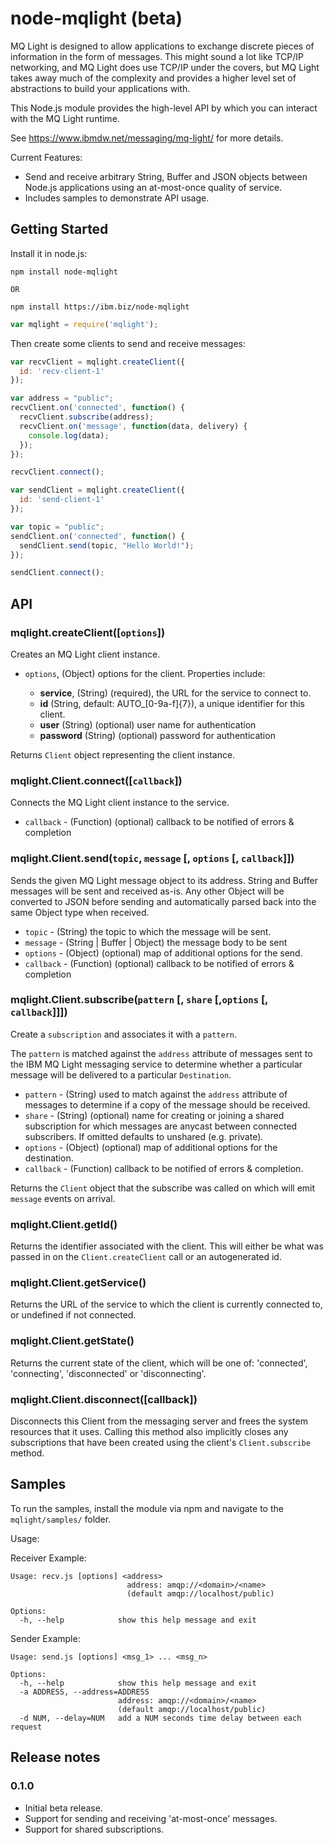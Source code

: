 # node-mqlight (beta)

MQ Light is designed to allow applications to exchange discrete pieces of
information in the form of messages. This might sound a lot like TCP/IP
networking, and MQ Light does use TCP/IP under the covers, but MQ Light takes
away much of the complexity and provides a higher level set of abstractions to
build your applications with.

This Node.js module provides the high-level API by which you can interact
with the MQ Light runtime.

See https://www.ibmdw.net/messaging/mq-light/ for more details.

Current Features:

* Send and receive arbitrary String, Buffer and JSON objects between Node.js
  applications using an at-most-once quality of service.
* Includes samples to demonstrate API usage.

## Getting Started

Install it in node.js:

```
npm install node-mqlight

OR

npm install https://ibm.biz/node-mqlight
```

```javascript
var mqlight = require('mqlight');
```

Then create some clients to send and receive messages:

```javascript
var recvClient = mqlight.createClient({
  id: 'recv-client-1'
});

var address = "public";
recvClient.on('connected', function() {
  recvClient.subscribe(address);
  recvClient.on('message', function(data, delivery) {
    console.log(data);
  });
});

recvClient.connect();

var sendClient = mqlight.createClient({
  id: 'send-client-1'
});

var topic = "public";
sendClient.on('connected', function() {
  sendClient.send(topic, "Hello World!");
});

sendClient.connect();

```

## API

### mqlight.createClient([`options`])

Creates an MQ Light client instance.

* `options`, (Object)  options for the client. Properties include:

  *  **service**, (String) (required), the URL for the service to connect to.
  *  **id** (String, default: AUTO_[0-9a-f]{7}), a unique identifier for
     this client.
  *  **user** (String) (optional) user name for authentication
  *  **password** (String) (optional) password for authentication

Returns `Client` object representing the client instance.

### mqlight.Client.connect([`callback`])
Connects the MQ Light client instance to the service.
* `callback` - (Function) (optional) callback to be notified of errors &
  completion

### mqlight.Client.send(`topic`, `message` [, `options` [, `callback`]])

Sends the given MQ Light message object to its address. String and Buffer
messages will be sent and received as-is. Any other Object will be converted to
JSON before sending and automatically parsed back into the same Object type
when received.

* `topic` - (String) the topic to which the message will be sent.
* `message` - (String | Buffer | Object) the message body to be sent
* `options` - (Object) (optional) map of additional options for the send.
* `callback` - (Function) (optional) callback to be notified of errors &
  completion

### mqlight.Client.subscribe(`pattern` [, `share` [,`options` [, `callback`]]])

Create a `subscription` and associates it with a `pattern`.

The `pattern` is matched against the `address` attribute of messages sent to
the IBM MQ Light messaging service to determine whether a particular message
will be delivered to a particular `Destination`.

* `pattern` - (String) used to match against the `address` attribute of
  messages to determine if a copy of the message should be received.
* `share` - (String) (optional) name for creating or joining a shared
  subscription for which messages are anycast between connected subscribers. If
 omitted defaults to unshared (e.g. private).
* `options` - (Object) (optional) map of additional options for the destination.
* `callback` - (Function) callback to be notified of errors & completion.

Returns the `Client` object that the subscribe was called on which will emit
`message` events on arrival.

### mqlight.Client.getId()

Returns the identifier associated with the client. This will either be what
was passed in on the `Client.createClient` call or an autogenerated id.

### mqlight.Client.getService()

Returns the URL of the service to which the client is currently connected
to, or undefined if not connected.

### mqlight.Client.getState()

Returns the current state of the client, which will be one of:
'connected', 'connecting', 'disconnected' or 'disconnecting'.

### mqlight.Client.disconnect([callback])

Disconnects this Client from the messaging server and frees the system
resources that it uses. Calling this method also implicitly closes any
subscriptions that have been created using the client's
`Client.subscribe` method.

## Samples

To run the samples, install the module via npm and navigate to the
`mqlight/samples/` folder.

Usage:

Receiver Example:

```
Usage: recv.js [options] <address>
                          address: amqp://<domain>/<name>
                          (default amqp://localhost/public)

Options:
  -h, --help            show this help message and exit
```

Sender Example:

```
Usage: send.js [options] <msg_1> ... <msg_n>

Options:
  -h, --help            show this help message and exit
  -a ADDRESS, --address=ADDRESS
                        address: amqp://<domain>/<name>
                        (default amqp://localhost/public)
  -d NUM, --delay=NUM   add a NUM seconds time delay between each request
```

## Release notes

### 0.1.0

* Initial beta release.
* Support for sending and receiving 'at-most-once' messages.
* Support for shared subscriptions.

